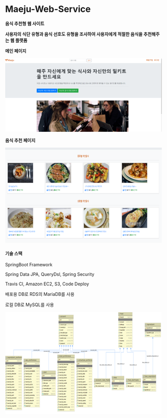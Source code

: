 # Maeju-Web-Service
**음식 추천형 웹 사이트**



**사용자의 식단 유형과 음식 선호도 유형을 조사하여 사용자에게 적절한 음식을 추천해주는 웹 플랫폼**



**메인 페이지**

![Maeju-Index](./images/Maeju-Index.PNG)





**음식 추천 페이지**

![Maeju-Index-page](./images/Maeju-index-page.png)





#### 기술 스택

SpringBoot Framework

Spring Data JPA, QueryDsl, Spring Security

Travis CI, Amazon EC2, S3, Code Deploy



배포용 DB로 RDS의 MariaDB를 사용

로컬 DB로 MySQL를 사용

![DB-schema](./images/Maeju-DB-schema.png)



